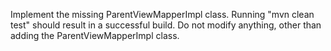 Implement the missing ParentViewMapperImpl class. Running "mvn clean test" should result in a successful build. Do not modify anything, other than adding the ParentViewMapperImpl class.
